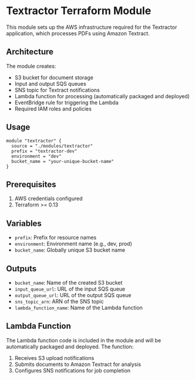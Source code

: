 # Textractor Terraform Module

This module sets up the AWS infrastructure required for the Textractor application, which processes PDFs using Amazon Textract.

## Architecture

The module creates:
- S3 bucket for document storage
- Input and output SQS queues
- SNS topic for Textract notifications
- Lambda function for processing (automatically packaged and deployed)
- EventBridge rule for triggering the Lambda
- Required IAM roles and policies

## Usage 

```hcl
module "textractor" {
  source = "./modules/textractor"
  prefix = "textractor-dev"
  environment = "dev"
  bucket_name = "your-unique-bucket-name"
}
```

## Prerequisites

1. AWS credentials configured
2. Terraform >= 0.13

## Variables

- `prefix`: Prefix for resource names
- `environment`: Environment name (e.g., dev, prod)
- `bucket_name`: Globally unique S3 bucket name

## Outputs

- `bucket_name`: Name of the created S3 bucket
- `input_queue_url`: URL of the input SQS queue
- `output_queue_url`: URL of the output SQS queue
- `sns_topic_arn`: ARN of the SNS topic
- `lambda_function_name`: Name of the Lambda function

## Lambda Function

The Lambda function code is included in the module and will be automatically packaged and deployed. The function:
1. Receives S3 upload notifications
2. Submits documents to Amazon Textract for analysis
3. Configures SNS notifications for job completion